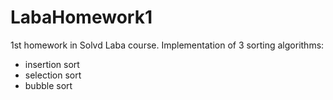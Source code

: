 # LabaHomework1

1st homework in Solvd Laba course. Implementation of 3 sorting algorithms:
- insertion sort
- selection sort
- bubble sort
